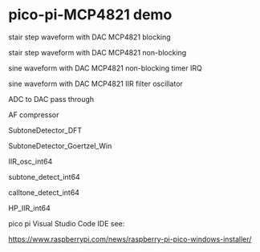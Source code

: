 # pico-pi-MCP4821 demo

stair step waveform with DAC MCP4821 blocking

stair step waveform with DAC MCP4821 non-blocking

sine waveform with DAC MCP4821 non-blocking timer IRQ

sine waveform with DAC MCP4821 IIR filter oscillator

ADC to DAC pass through 

AF compressor

SubtoneDetector_DFT

SubtoneDetector_Goertzel_Win

IIR_osc_int64

subtone_detect_int64

calltone_detect_int64

HP_IIR_int64


pico pi Visual Studio Code IDE see:

https://www.raspberrypi.com/news/raspberry-pi-pico-windows-installer/

